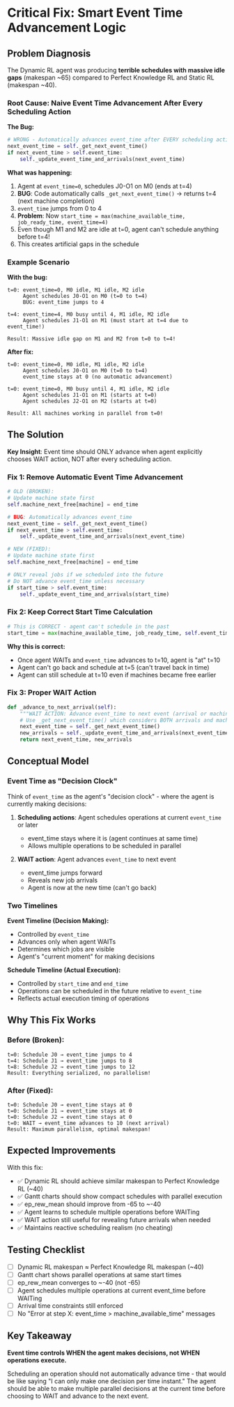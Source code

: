 # Critical Fix: Smart Event Time Advancement Logic

## Problem Diagnosis

The Dynamic RL agent was producing **terrible schedules with massive idle gaps** (makespan ~65) compared to Perfect Knowledge RL and Static RL (makespan ~40).

### Root Cause: Naive Event Time Advancement After Every Scheduling Action

**The Bug:**
```python
# WRONG - Automatically advances event_time after EVERY scheduling action!
next_event_time = self._get_next_event_time()
if next_event_time > self.event_time:
    self._update_event_time_and_arrivals(next_event_time)
```

**What was happening:**
1. Agent at `event_time=0`, schedules J0-O1 on M0 (ends at t=4)
2. **BUG**: Code automatically calls `_get_next_event_time()` → returns t=4 (next machine completion)
3. `event_time` jumps from 0 to 4
4. **Problem**: Now `start_time = max(machine_available_time, job_ready_time, event_time=4)`
5. Even though M1 and M2 are idle at t=0, agent can't schedule anything before t=4!
6. This creates artificial gaps in the schedule

### Example Scenario

**With the bug:**
```
t=0: event_time=0, M0 idle, M1 idle, M2 idle
     Agent schedules J0-O1 on M0 (t=0 to t=4)
     BUG: event_time jumps to 4
     
t=4: event_time=4, M0 busy until 4, M1 idle, M2 idle
     Agent schedules J1-O1 on M1 (must start at t=4 due to event_time!)
     
Result: Massive idle gap on M1 and M2 from t=0 to t=4!
```

**After fix:**
```
t=0: event_time=0, M0 idle, M1 idle, M2 idle
     Agent schedules J0-O1 on M0 (t=0 to t=4)
     event_time stays at 0 (no automatic advancement)
     
t=0: event_time=0, M0 busy until 4, M1 idle, M2 idle
     Agent schedules J1-O1 on M1 (starts at t=0)
     Agent schedules J2-O1 on M2 (starts at t=0)
     
Result: All machines working in parallel from t=0!
```

## The Solution

**Key Insight**: Event time should ONLY advance when agent explicitly chooses WAIT action, NOT after every scheduling action.

### Fix 1: Remove Automatic Event Time Advancement

```python
# OLD (BROKEN):
# Update machine state first
self.machine_next_free[machine] = end_time

# BUG: Automatically advances event_time
next_event_time = self._get_next_event_time()
if next_event_time > self.event_time:
    self._update_event_time_and_arrivals(next_event_time)

# NEW (FIXED):
# Update machine state first
self.machine_next_free[machine] = end_time

# ONLY reveal jobs if we scheduled into the future
# Do NOT advance event_time unless necessary
if start_time > self.event_time:
    self._update_event_time_and_arrivals(start_time)
```

### Fix 2: Keep Correct Start Time Calculation

```python
# This is CORRECT - agent can't schedule in the past
start_time = max(machine_available_time, job_ready_time, self.event_time)
```

**Why this is correct:**
- Once agent WAITs and `event_time` advances to t=10, agent is "at" t=10
- Agent can't go back and schedule at t=5 (can't travel back in time)
- Agent can still schedule at t=10 even if machines became free earlier

### Fix 3: Proper WAIT Action

```python
def _advance_to_next_arrival(self):
    """WAIT ACTION: Advance event_time to next event (arrival or machine completion)."""
    # Use _get_next_event_time() which considers BOTH arrivals and machine completions
    next_event_time = self._get_next_event_time()
    new_arrivals = self._update_event_time_and_arrivals(next_event_time)
    return next_event_time, new_arrivals
```

## Conceptual Model

### Event Time as "Decision Clock"

Think of `event_time` as the agent's "decision clock" - where the agent is currently making decisions:

1. **Scheduling actions**: Agent schedules operations at current `event_time` or later
   - event_time stays where it is (agent continues at same time)
   - Allows multiple operations to be scheduled in parallel
   
2. **WAIT action**: Agent advances `event_time` to next event
   - event_time jumps forward
   - Reveals new job arrivals
   - Agent is now at the new time (can't go back)

### Two Timelines

**Event Timeline (Decision Making):**
- Controlled by `event_time`
- Advances only when agent WAITs
- Determines which jobs are visible
- Agent's "current moment" for making decisions

**Schedule Timeline (Actual Execution):**
- Controlled by `start_time` and `end_time`
- Operations can be scheduled in the future relative to `event_time`
- Reflects actual execution timing of operations

## Why This Fix Works

### Before (Broken):
```
t=0: Schedule J0 → event_time jumps to 4
t=4: Schedule J1 → event_time jumps to 8
t=8: Schedule J2 → event_time jumps to 12
Result: Everything serialized, no parallelism!
```

### After (Fixed):
```
t=0: Schedule J0 → event_time stays at 0
t=0: Schedule J1 → event_time stays at 0  
t=0: Schedule J2 → event_time stays at 0
t=0: WAIT → event_time advances to 10 (next arrival)
Result: Maximum parallelism, optimal makespan!
```

## Expected Improvements

With this fix:
- ✅ Dynamic RL should achieve similar makespan to Perfect Knowledge RL (~40)
- ✅ Gantt charts should show compact schedules with parallel execution
- ✅ ep_rew_mean should improve from -65 to ~-40
- ✅ Agent learns to schedule multiple operations before WAITing
- ✅ WAIT action still useful for revealing future arrivals when needed
- ✅ Maintains reactive scheduling realism (no cheating)

## Testing Checklist

- [ ] Dynamic RL makespan ≈ Perfect Knowledge RL makespan (~40)
- [ ] Gantt chart shows parallel operations at same start times
- [ ] ep_rew_mean converges to ~-40 (not -65)
- [ ] Agent schedules multiple operations at current event_time before WAITing
- [ ] Arrival time constraints still enforced
- [ ] No "Error at step X: event_time > machine_available_time" messages

## Key Takeaway

**Event time controls WHEN the agent makes decisions, not WHEN operations execute.**

Scheduling an operation should not automatically advance time - that would be like saying "I can only make one decision per time instant." The agent should be able to make multiple parallel decisions at the current time before choosing to WAIT and advance to the next event.

